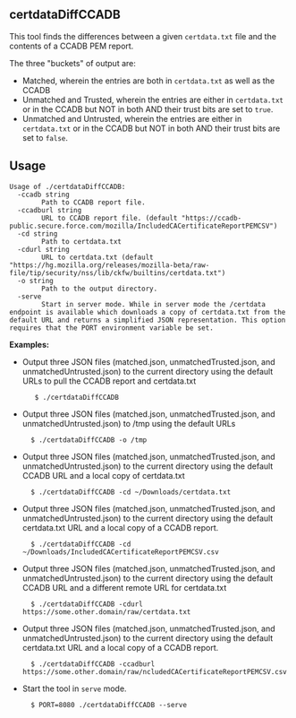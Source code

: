 certdataDiffCCADB
-------------------------------
This tool finds the differences between a given `certdata.txt` file and the contents of a CCADB PEM report.

The three "buckets" of output are:

* Matched, wherein the entries are both in `certdata.txt` as well as the CCADB
* Unmatched and Trusted, wherein the entries are either in `certdata.txt` or in the CCADB but NOT in both AND their trust bits are set to `true`.
* Unmatched and Untrusted, wherein the entries are either in `certdata.txt` or in the CCADB but NOT in both AND their trust bits are set to `false`.


Usage
-------------------------------
```
Usage of ./certdataDiffCCADB:
  -ccadb string
    	Path to CCADB report file.
  -ccadburl string
    	URL to CCADB report file. (default "https://ccadb-public.secure.force.com/mozilla/IncludedCACertificateReportPEMCSV")
  -cd string
    	Path to certdata.txt
  -cdurl string
    	URL to certdata.txt (default "https://hg.mozilla.org/releases/mozilla-beta/raw-file/tip/security/nss/lib/ckfw/builtins/certdata.txt")
  -o string
    	Path to the output directory.
  -serve
    	Start in server mode. While in server mode the /certdata endpoint is available which downloads a copy of certdata.txt from the default URL and returns a simplified JSON representation. This option requires that the PORT environment variable be set.
```

__Examples:__

* Output three JSON files (matched.json, unmatchedTrusted.json, and unmatchedUntrusted.json) to the current directory using the default URLs to pull the CCADB report and certdata.txt

         $ ./certdataDiffCCADB

* Output three JSON files (matched.json, unmatchedTrusted.json, and unmatchedUntrusted.json) to /tmp using the default URLs
    
        $ ./certdataDiffCCADB -o /tmp

* Output three JSON files (matched.json, unmatchedTrusted.json, and unmatchedUntrusted.json) to the current directory using the default CCADB URL and a local copy of certdata.txt
  
        $ ./certdataDiffCCADB -cd ~/Downloads/certdata.txt

* Output three JSON files (matched.json, unmatchedTrusted.json, and unmatchedUntrusted.json) to the current directory using the default certdata.txt URL and a local copy of a CCADB report.
  
        $ ./certdataDiffCCADB -cd ~/Downloads/IncludedCACertificateReportPEMCSV.csv

* Output three JSON files (matched.json, unmatchedTrusted.json, and unmatchedUntrusted.json) to the current directory using the default CCADB URL and a different remote URL for certdata.txt
        
        $ ./certdataDiffCCADB -cdurl https://some.other.domain/raw/certdata.txt

* Output three JSON files (matched.json, unmatchedTrusted.json, and unmatchedUntrusted.json) to the current directory using the default certdata.txt URL and a local copy of a CCADB report.
    
        $ ./certdataDiffCCADB -ccadburl https://some.other.domain/raw/ncludedCACertificateReportPEMCSV.csv

* Start the tool in `serve` mode.

        $ PORT=8080 ./certdataDiffCCADB --serve